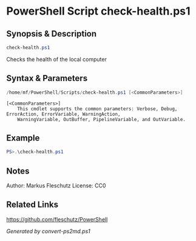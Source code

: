 # PowerShell Script check-health.ps1

## Synopsis & Description
```powershell
check-health.ps1
```

Checks the health of the local computer

## Syntax & Parameters
```powershell
/home/mf/PowerShell/Scripts/check-health.ps1 [<CommonParameters>]
```

```
[<CommonParameters>]
    This cmdlet supports the common parameters: Verbose, Debug, ErrorAction, ErrorVariable, WarningAction, 
    WarningVariable, OutBuffer, PipelineVariable, and OutVariable.
```

## Example
```powershell
PS>.\check-health.ps1
```


## Notes
Author:  Markus Fleschutz
License: CC0

## Related Links
https://github.com/fleschutz/PowerShell

*Generated by convert-ps2md.ps1*

